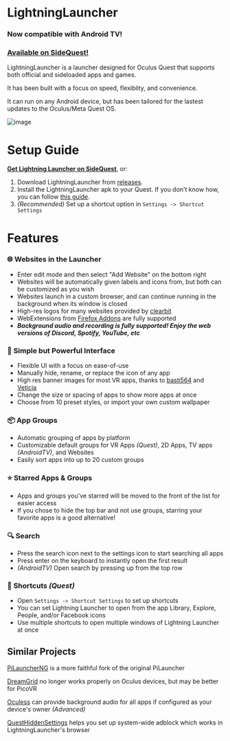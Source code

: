 # LightningLauncher
### Now compatible with Android TV!
### [Available on SideQuest!](https://sidequestvr.com/app/21783)

LightningLauncher is a launcher designed for Oculus Quest that supports both official and sideloaded apps and games.

It has been built with a focus on speed, flexiblity, and convenience.

It can run on any Android device, but has been tailored for the lastest updates to the Oculus/Meta Quest OS.

![image](https://github.com/threethan/LightningLauncher/assets/12588584/5a0acec5-2102-4afe-adb3-0f7bb4972623)

# Setup Guide
**[Get Lightning Launcher on SideQuest](https://sidequestvr.com/app/21783)**, or:
1. Download LightningLauncher from [releases](https://github.com/threethan/LightningLauncher/releases/latest).
2. Install the LightningLauncher apk to your Quest. If you don't know how, you can follow [this guide](https://innovate.it.miami.edu/_assets/pdf/tutorial-for-installing-app.pdf).
3. *(Recommended)* Set up a shortcut option in `Settings -> Shortcut Settings`

# Features
### 🌐 **Websites in the Launcher**
- Enter edit mode and then select "Add Website" on the bottom right
- Websites will be automatically given labels and icons from, but both can be customized as you wish
- Websites launch in a custom browser, and can continue running in the background when its window is closed
- High-res logos for many websites provided by [clearbit](https://clearbit.com/)
- WebExtensions from [Firefox Addons](https://addons.mozilla.org/en-US/firefox/) are fully supported
- ***Background audio and recording is fully supported! Enjoy the web versions of Discord, Spotify, YouTube, etc***

### 🎨 **Simple but Powerful Interface**
- Flexible UI with a focus on ease-of-use
- Manually hide, rename, or replace the icon of any app
- High res banner images for most VR apps, thanks to [basti564](https://github.com/basti564/LauncherIcons) and [Veticia](https://github.com/Veticia/binaries)
- Change the size or spacing of apps to show more apps at once
- Choose from 10 preset styles, or import your own custom wallpaper

### 📦 **App Groups**
- Automatic grouping of apps by platform
- Customizable default groups for VR Apps _(Quest)_, 2D Apps, TV apps _(AndroidTV)_, and Websites
- Easily sort apps into up to 20 custom groups

### ⭐ **Starred Apps & Groups**
- Apps and groups you've starred will be moved to the front of the list for easier access
- If you chose to hide the top bar and not use groups, starring your favorite apps is a good alternative!

### 🔍 **Search**
- Press the search icon next to the settings icon to start searching all apps
- Press enter on the keyboard to instantly open the first result
- _(AndroidTV)_ Open search by pressing up from the top row

### 🔗 **Shortcuts** _(Quest)_
- Open `Settings -> Shortcut Settings` to set up shortcuts
- You can set Lightning Launcher to open from the app Library, Explore, People, and/or Facebook icons
- Use multiple shortcuts to open multiple windows of Lightning Launcher at once

## Similar Projects

[PiLauncherNG](https://github.com/ValentineShilov/PiLauncherNG) is a more faithful fork of the original PiLauncher

[DreamGrid](https://github.com/basti564/DreamGrid) no longer works properly on Oculus devices, but may be better for PicoVR

[Oculess](https://github.com/basti564/Oculess) can provide background audio for all apps if configured as your device's owner *(Advanced)*

[QuestHiddenSettings](https://github.com/threethan/QuestHiddenSettings) helps you set up system-wide adblock which works in LightningLauncher's browser

